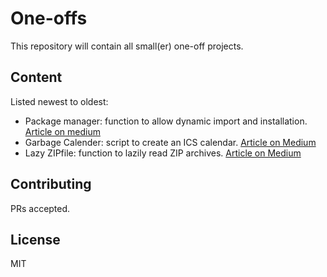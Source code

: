 # One-offs

This repository will contain all small(er) one-off projects.

## Content
Listed newest to oldest:
* Package manager: function to allow dynamic import and installation. [Article on medium]()
* Garbage Calender: script to create an ICS calendar. [Article on Medium](https://medium.com/pythoneers/garbage-in-icalendar-out-69-reasons-not-to-do-it-manually-9eddb1dd04c1)
* Lazy ZIPfile: function to lazily read ZIP archives. [Article on Medium](https://medium.com/pythoneers/lazip-using-lazy-evaluation-to-read-zip-archives-in-memory-64c0a0fb115a)

## Contributing

PRs accepted.

## License

MIT
